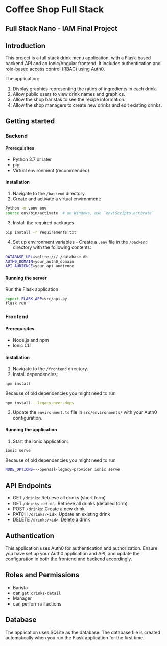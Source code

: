 # Coffee Shop Full Stack

## Full Stack Nano - IAM Final Project

## Introduction
This project is a full stack drink menu application, with a Flask-based backend API and an Ionic/Angular frontend. It includes authentication and role-based access control (RBAC) using Auth0.

The application:

1. Display graphics representing the ratios of ingredients in each drink.
2. Allow public users to view drink names and graphics.
3. Allow the shop baristas to see the recipe information.
4. Allow the shop managers to create new drinks and edit existing drinks.

## Getting started

### Backend

#### Prerequisites
- Python 3.7 or later
- pip
- Virtual environment (recommended)

#### Installation
1. Navigate to the `/backend` directory.
2. Create and activate a virtual environment:

```bash
Python -m venv env
source env/bin/activate  # on Windows, use `env\Scripts\activate`
```

3. Install the required packages
```bash
pip install -r requirements.txt
```

4. Set up environment variables - Create a `.env` file in the `/backend` directory with the following contents:
```bash
DATABASE_URL=sqlite:///./database.db
AUTH0_DOMAIN=your_auth0_domain
API_AUDIENCE=your_api_audience
```

#### Running the server
Run the Flask application
```bash
export FLASK_APP=src/api.py
flask run
```

### Frontend

#### Prerequisites
- Node.js and npm
- Ionic CLI

#### Installation
1. Navigate to the `/frontend` directory.
2. Install dependencies:
```bash
npm install
```

Because of old dependencies you might need to run
```bash
npm install --legacy-peer-deps
```

3. Update the `environment.ts` file in `src/environments/` with your Auth0 configuration.

#### Running the application
1. Start the Ionic application:
```bash
ionic serve
```

Because of old dependencies you might need to run
```bash
NODE_OPTIONS=--openssl-legacy-provider ionic serve
```

## API Endpoints

- GET `/drinks`: Retrieve all drinks (short form)
- GET `/drinks-detail`: Retrieve all drinks (detailed form)
- POST `/drinks`: Create a new drink
- PATCH `/drinks/<id>`: Update an existing drink
- DELETE `/drinks/<id>`: Delete a drink

## Authentication

This application uses Auth0 for authentication and authorization. Ensure you have set up your Auth0 application and API, and update the configuration in both the frontend and backend accordingly.

## Roles and Permissions

- Barista
- can `get:drinks-detail`
- Manager
- can perform all actions

## Database

The application uses SQLite as the database. The database file is created automatically when you run the Flask application for the first time.

